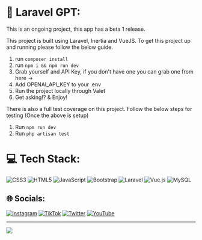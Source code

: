 # 💫 Laravel GPT:
This is an ongoing project, this app has a beta 1 release.

This project is built using Laravel, Inertia and VueJS. To get this project up and running please follow the below guide.

1) run `composer install`
2) run `npm i && npm run dev`
3) Grab yourself and API Key, if you don't have one you can grab one from here ->
4) Add OPENAI_API_KEY to your .env
5) Run the project locally through Valet
6) Get asking!? & Enjoy!

There is also a full test coverage on this project. Follow the below steps for testing (Once the above is setup)

1) Run `npm run dev`
2) Run `php artisan test`

# 💻 Tech Stack:
![CSS3](https://img.shields.io/badge/css3-%231572B6.svg?style=for-the-badge&logo=css3&logoColor=white) ![HTML5](https://img.shields.io/badge/html5-%23E34F26.svg?style=for-the-badge&logo=html5&logoColor=white) ![JavaScript](https://img.shields.io/badge/javascript-%23323330.svg?style=for-the-badge&logo=javascript&logoColor=%23F7DF1E) ![Bootstrap](https://img.shields.io/badge/bootstrap-%23563D7C.svg?style=for-the-badge&logo=bootstrap&logoColor=white) ![Laravel](https://img.shields.io/badge/laravel-%23FF2D20.svg?style=for-the-badge&logo=laravel&logoColor=white) ![Vue.js](https://img.shields.io/badge/vuejs-%2335495e.svg?style=for-the-badge&logo=vuedotjs&logoColor=%234FC08D) ![MySQL](https://img.shields.io/badge/mysql-%2300f.svg?style=for-the-badge&logo=mysql&logoColor=white)

## 🌐 Socials:
[![Instagram](https://img.shields.io/badge/Instagram-%23E4405F.svg?logo=Instagram&logoColor=white)](https://instagram.com/wattsdeveloping) [![TikTok](https://img.shields.io/badge/TikTok-%23000000.svg?logo=TikTok&logoColor=white)](https://tiktok.com/@wattsdeveloping) [![Twitter](https://img.shields.io/badge/Twitter-%231DA1F2.svg?logo=Twitter&logoColor=white)](https://twitter.com/wattsdeveloping) [![YouTube](https://img.shields.io/badge/YouTube-%23FF0000.svg?logo=YouTube&logoColor=white)](https://youtube.com/@wattsdeveloping) 

---
[![](https://visitcount.itsvg.in/api?id=wattsdeveloping&icon=0&color=0)](https://visitcount.itsvg.in)